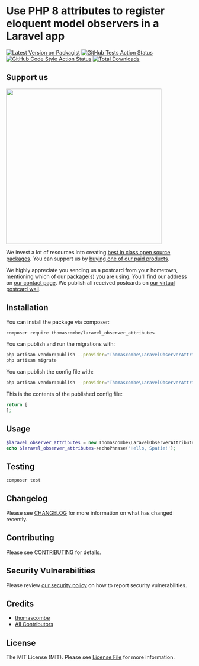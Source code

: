 # Use PHP 8 attributes to register eloquent model observers in a Laravel app

[![Latest Version on Packagist](https://img.shields.io/packagist/v/thomascombe/laravel_observer_attributes.svg?style=flat-square)](https://packagist.org/packages/thomascombe/laravel_observer_attributes)
[![GitHub Tests Action Status](https://img.shields.io/github/workflow/status/thomascombe/laravel_observer_attributes/run-tests?label=tests)](https://github.com/thomascombe/laravel_observer_attributes/actions?query=workflow%3Arun-tests+branch%3Amaster)
[![GitHub Code Style Action Status](https://img.shields.io/github/workflow/status/thomascombe/laravel_observer_attributes/Check%20&%20fix%20styling?label=code%20style)](https://github.com/thomascombe/laravel_observer_attributes/actions?query=workflow%3A"Check+%26+fix+styling"+branch%3Amaster)
[![Total Downloads](https://img.shields.io/packagist/dt/thomascombe/laravel_observer_attributes.svg?style=flat-square)](https://packagist.org/packages/thomascombe/laravel_observer_attributes)


## Support us

[<img src="https://github-ads.s3.eu-central-1.amazonaws.com/package-laravel_observer_attributes-laravel.jpg?t=1" width="419px" />](https://spatie.be/github-ad-click/package-laravel_observer_attributes-laravel)

We invest a lot of resources into creating [best in class open source packages](https://spatie.be/open-source). You can support us by [buying one of our paid products](https://spatie.be/open-source/support-us).

We highly appreciate you sending us a postcard from your hometown, mentioning which of our package(s) you are using. You'll find our address on [our contact page](https://spatie.be/about-us). We publish all received postcards on [our virtual postcard wall](https://spatie.be/open-source/postcards).

## Installation

You can install the package via composer:

```bash
composer require thomascombe/laravel_observer_attributes
```

You can publish and run the migrations with:

```bash
php artisan vendor:publish --provider="Thomascombe\LaravelObserverAttributes\ObserverAttributesServiceProvider" --tag="laravel_observer_attributes-migrations"
php artisan migrate
```

You can publish the config file with:
```bash
php artisan vendor:publish --provider="Thomascombe\LaravelObserverAttributes\ObserverAttributesServiceProvider" --tag="laravel_observer_attributes-config"
```

This is the contents of the published config file:

```php
return [
];
```

## Usage

```php
$laravel_observer_attributes = new Thomascombe\LaravelObserverAttributes();
echo $laravel_observer_attributes->echoPhrase('Hello, Spatie!');
```

## Testing

```bash
composer test
```

## Changelog

Please see [CHANGELOG](CHANGELOG.md) for more information on what has changed recently.

## Contributing

Please see [CONTRIBUTING](.github/CONTRIBUTING.md) for details.

## Security Vulnerabilities

Please review [our security policy](../../security/policy) on how to report security vulnerabilities.

## Credits

- [thomascombe](https://github.com/thomascombe)
- [All Contributors](../../contributors)

## License

The MIT License (MIT). Please see [License File](LICENSE.md) for more information.
